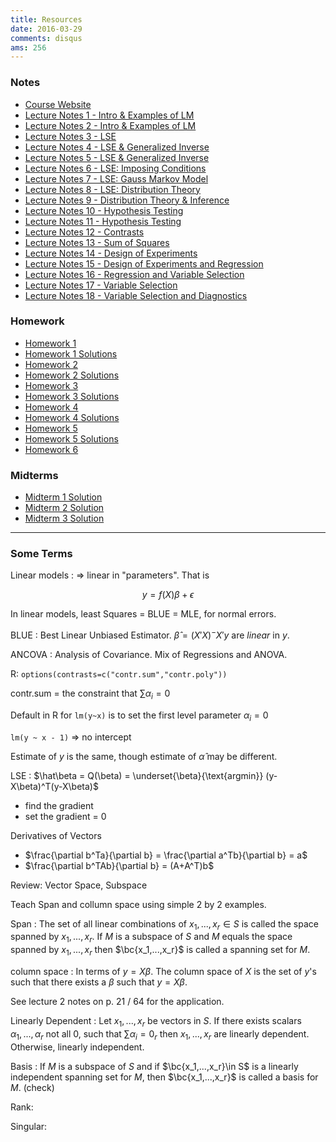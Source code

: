 ```yaml
---
title: Resources
date: 2016-03-29
comments: disqus
ams: 256
---
```


### Notes

- [Course Website](https://ams256-spring16-01.courses.soe.ucsc.edu/)
- [Lecture Notes 1 - Intro & Examples of LM](/assets/ams256/notes/notes1.pdf)
- [Lecture Notes 2 - Intro & Examples of LM](/assets/ams256/notes/notes2.pdf)
- [Lecture Notes 3 - LSE](/assets/ams256/notes/notes3.pdf)
- [Lecture Notes 4 - LSE & Generalized Inverse](/assets/ams256/notes/notes4.pdf)
- [Lecture Notes 5 - LSE & Generalized Inverse](/assets/ams256/notes/notes5.pdf)
- [Lecture Notes 6 - LSE: Imposing Conditions](/assets/ams256/notes/notes6.pdf)
- [Lecture Notes 7 - LSE: Gauss Markov Model](/assets/ams256/notes/notes7.pdf)
- [Lecture Notes 8 - LSE: Distribution Theory](/assets/ams256/notes/notes8.pdf)
- [Lecture Notes 9 - Distribution Theory & Inference](/assets/ams256/notes/notes9.pdf)
- [Lecture Notes 10 - Hypothesis Testing](/assets/ams256/notes/notes10.pdf)
- [Lecture Notes 11 - Hypothesis Testing](/assets/ams256/notes/notes11.pdf)
- [Lecture Notes 12 - Contrasts](/assets/ams256/notes/notes12.pdf)
- [Lecture Notes 13 - Sum of Squares](https://drive.google.com/file/d/1w6dWfM3OdMLk00ye6depLjbnFNeJH30P/view?usp=sharing)
- [Lecture Notes 14 - Design of Experiments](https://drive.google.com/open?id=0B7Ccueiur0BNa2xMcTZiS18xdVk)
- [Lecture Notes 15 - Design of Experiments and Regression](https://drive.google.com/open?id=0B7Ccueiur0BNa2xMcTZiS18xdVk)
- [Lecture Notes 16 - Regression and Variable Selection](https://drive.google.com/open?id=0B7Ccueiur0BNa2xMcTZiS18xdVk)
- [Lecture Notes 17 - Variable Selection](https://drive.google.com/file/d/1w6dWfM3OdMLk00ye6depLjbnFNeJH30P/view?usp=sharing)
- [Lecture Notes 18 - Variable Selection and Diagnostics](https://drive.google.com/file/d/1w6dWfM3OdMLk00ye6depLjbnFNeJH30P/view?usp=sharing)



### Homework

- [Homework 1](/assets/ams256/hw/hw1/hw1.pdf)
- [Homework 1 Solutions](/assets/ams256/hw/hw1/hw1_sol.pdf)
- [Homework 2](/assets/ams256/hw/hw2/hw2.pdf)
- [Homework 2 Solutions](/assets/ams256/hw/hw2/hw2_sol.pdf)
- [Homework 3](/assets/ams256/hw/hw3/hw3.pdf)
- [Homework 3 Solutions](/assets/ams256/hw/hw3/hw3_sol.pdf)
- [Homework 4](/assets/ams256/hw/hw4/hw4.pdf)
- [Homework 4 Solutions](/assets/ams256/hw/hw4/hw4_sol.pdf)
- [Homework 5](/assets/ams256/hw/hw5/hw5.pdf)
- [Homework 5 Solutions](/assets/ams256/hw/hw5/hw5_sol.pdf)
- [Homework 6](/assets/ams256/hw/hw6/hw6.pdf)

### Midterms

- [Midterm 1 Solution](/assets/ams256/exams/exam1-sol.pdf)
- [Midterm 2 Solution](/assets/ams256/exams/exam2-sol.pdf)
- [Midterm 3 Solution](/assets/ams256/exams/exam3-sol.pdf)

***

### Some Terms

Linear models
: $\Rightarrow$ linear in "parameters". That is 

$$
  y = f(X)\beta + \epsilon
$$

In linear models, least Squares = BLUE = MLE, for normal errors.

BLUE
: Best Linear Unbiased Estimator. $\hat\beta = (X'X)^-X'y$ are *linear* in $y$.

ANCOVA
: Analysis of Covariance. Mix of Regressions and ANOVA.

R: `options(contrasts=c("contr.sum","contr.poly"))`

contr.sum = the constraint that $\sum \alpha_i = 0$

Default in R for `lm(y~x)` is to set the first level parameter $\alpha_i= 0$

`lm(y ~ x - 1)` => no intercept

Estimate of $y$ is the same, though estimate of $\hat\alpha$ may be different.

LSE
: $\hat\beta = Q(\beta) = \underset{\beta}{\text{argmin}} (y-X\beta)^T(y-X\beta)$

- find the gradient
- set the gradient = 0

Derivatives of Vectors

  - $\frac{\partial b^Ta}{\partial b} = \frac{\partial a^Tb}{\partial b} = a$
  - $\frac{\partial b^TAb}{\partial b} = (A+A^T)b$

Review: Vector Space, Subspace

Teach Span and collumn space using simple 2 by 2 examples.

Span
: The set of all linear combinations of $x_1,...,x_r \in S$  is called the space spanned by $x_1,...,x_r$. If $M$ is a subspace of $S$ and $M$ equals the space spanned by $x_1,...,x_r$ then $\bc{x_1,...,x_r}$  is called a spanning set for $M$.

column space
: In terms of $y=X\beta$. The column space of $X$ is the set of $y$'s such that there exists a $\beta$ such that $y=X\beta$.

See lecture 2 notes on p. 21 / 64 for the application.

Linearly Dependent
: Let $x_1,...,x_r$ be vectors in $S$. If there exists scalars $\alpha_1,...,\alpha_r$ not all 0, such that $\sum \alpha_i =0_r$ then $x_1,...,x_r$ are linearly dependent. Otherwise, linearly independent.

Basis
: If $M$ is a subspace of $S$ and if $\bc{x_1,...,x_r}\in S$ is a linearly independent spanning set for $M$, then $\bc{x_1,...,x_r}$ is called a basis for $M$. (check)

Rank:

Singular:
